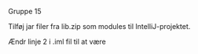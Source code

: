Gruppe 15


Tilføj jar filer fra lib.zip som modules til IntelliJ-projektet.

Ændr linje 2 i .iml fil til at være <module type="LEJOS_TYPE" version="4">

